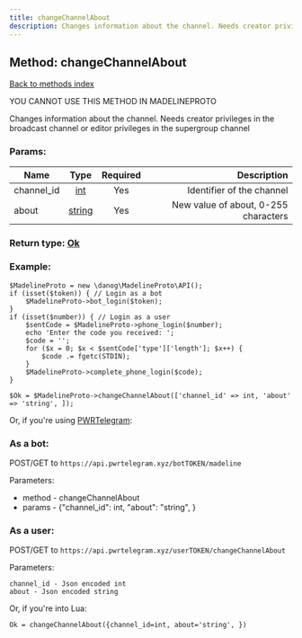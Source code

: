 ```yaml
---
title: changeChannelAbout
description: Changes information about the channel. Needs creator privileges in the broadcast channel or editor privileges in the supergroup channel
---
```

## Method: changeChannelAbout  
[Back to methods index](index.md)


YOU CANNOT USE THIS METHOD IN MADELINEPROTO


Changes information about the channel. Needs creator privileges in the broadcast channel or editor privileges in the supergroup channel

### Params:

| Name     |    Type       | Required | Description |
|----------|:-------------:|:--------:|------------:|
|channel\_id|[int](../types/int.md) | Yes|Identifier of the channel|
|about|[string](../types/string.md) | Yes|New value of about, 0-255 characters|


### Return type: [Ok](../types/Ok.md)

### Example:


```
$MadelineProto = new \danog\MadelineProto\API();
if (isset($token)) { // Login as a bot
    $MadelineProto->bot_login($token);
}
if (isset($number)) { // Login as a user
    $sentCode = $MadelineProto->phone_login($number);
    echo 'Enter the code you received: ';
    $code = '';
    for ($x = 0; $x < $sentCode['type']['length']; $x++) {
        $code .= fgetc(STDIN);
    }
    $MadelineProto->complete_phone_login($code);
}

$Ok = $MadelineProto->changeChannelAbout(['channel_id' => int, 'about' => 'string', ]);
```

Or, if you're using [PWRTelegram](https://pwrtelegram.xyz):

### As a bot:

POST/GET to `https://api.pwrtelegram.xyz/botTOKEN/madeline`

Parameters:

* method - changeChannelAbout
* params - {"channel_id": int, "about": "string", }



### As a user:

POST/GET to `https://api.pwrtelegram.xyz/userTOKEN/changeChannelAbout`

Parameters:

```
channel_id - Json encoded int
about - Json encoded string

```

Or, if you're into Lua:

```
Ok = changeChannelAbout({channel_id=int, about='string', })
```

